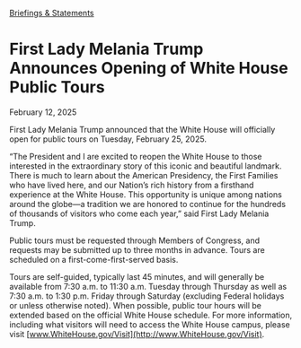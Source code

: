 [Briefings &amp; Statements](https://www.whitehouse.gov/briefings-statements/)

# 					First Lady Melania Trump Announces Opening of White House Public Tours				

February 12, 2025

First Lady Melania Trump announced that the White House will officially open for public tours on Tuesday, February 25, 2025.

“The President and I are excited to reopen the White House to those interested in the extraordinary story of this iconic and beautiful landmark. There is much to learn about the American Presidency, the First Families who have lived here, and our Nation’s rich history from a firsthand experience at the White House. This opportunity is unique among nations around the globe—a tradition we are honored to continue for the hundreds of thousands of visitors who come each year,” said First Lady Melania Trump.

Public tours must be requested through Members of Congress, and requests may be submitted up to three months in advance. Tours are scheduled on a first-come-first-served basis.

Tours are self-guided, typically last 45 minutes, and will generally be available from 7:30 a.m. to 11:30 a.m. Tuesday through Thursday as well as 7:30 a.m. to 1:30 p.m. Friday through Saturday (excluding Federal holidays or unless otherwise noted). When possible, public tour hours will be extended based on the official White House schedule. For more information, including what visitors will need to access the White House campus, please visit [www.WhiteHouse.gov/Visit](http://www.WhiteHouse.gov/Visit).
